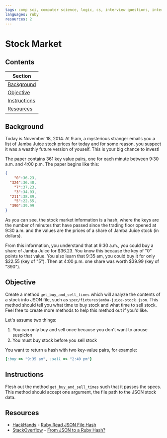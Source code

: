 ```yaml
---
tags: comp sci, computer science, logic, cs, interview questions, interview qs
languages: ruby
resources: 2
---
```


# Stock Market

## Contents

|Section|
|-------|
|[Background](#background)|
|[Objective](#objective)|
|[Instructions](#instructions)|
|[Resources](#resources)|

## Background

Today is November 18, 2014. At 9 am, a mysterious stranger emails you a list of Jamba Juice stock prices for today and for some reason, you suspect it was a weathly future version of youself. This is your big chance to invest!

The paper contains 361 key value pairs, one for each minute between 9:30 a.m. and 4:00 p.m. The paper begins like this:

```json
{
    "0":36.23,
  "324":36.48,
    "7":37.23,
    "3":34.03,
  "211":38.89,
    "5":22.55,
  "390":39.99
}
```

As you can see, the stock market information is a hash, where  the keys are the number of minutes that have passed since the trading floor opened at 9:30 a.m. and the values are the prices of a share of Jamba Juice stock (in dollars). 

From this information, you understand that at 9:30 a.m., you could buy a share of Jamba Juice for $36.23. You know this because the key of "0" points to that value. You also learn that 9:35 am, you could buy it for only $22.55 (key of "5"). Then at 4:00 p.m. one share was worth $39.99 (key of "390").

## Objective

Create a method `get_buy_and_sell_times` which will analyze the contents of a stock info JSON file, such as `spec/fixturesjamba-juice-stock.json`. This method should tell you what time to buy stock and what time to sell stock. Feel free to create more methods to help this method out if you'd like.

Let's assume two things:

1. You can only buy and sell once because you don't want to arouse suspicion
2. You must buy stock before you sell stock

You want to return a hash with two key-value pairs, for example:

```ruby
{:buy => "9:35 am", :sell => "2:40 pm"}
```

## Instructions

Flesh out the method `get_buy_and_sell_times` such that it passes the specs. This method should accept one argument, the file path to the JSON stock data.

## Resources

* [HackHands](https://hackhands.com/) - [Ruby Read JSON File Hash](https://hackhands.com/ruby-read-json-file-hash/)
* [StackOverflow](http://stackoverflow.com/) - [From JSON to a Ruby Hash?](http://stackoverflow.com/a/9055150/2890716)
